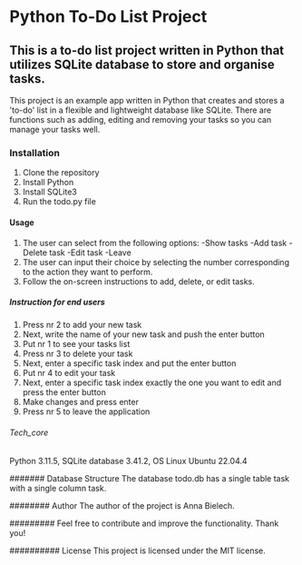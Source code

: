 # Python To-Do List Project

## This is a to-do list project written in Python that utilizes SQLite database to store and organise tasks.

This project is an example app written in Python that creates and stores a 'to-do' list in a flexible and 
lightweight database like SQLite. There are functions such as adding, editing and removing your tasks so 
you can manage your tasks well.

### Installation
1. Clone the repository
2. Install Python
3. Install SQLite3
4. Run the todo.py file

#### Usage
1. The user can select from the following options:
 -Show tasks
 -Add task
 -Delete task
 -Edit task
 -Leave
2. The user can input their choice by selecting the number corresponding to the action they want to perform.
3. Follow the on-screen instructions to add, delete, or edit tasks.

##### Instruction for end users

1. Press nr 2 to add your new task
2. Next, write the name of your new task and push the enter button
3. Put nr 1 to see your tasks list
4. Press nr 3 to delete your task 
5. Next, enter a specific task index and put the enter button
6. Put nr 4 to edit your task 
7. Next, enter a specific task index exactly the one you want to edit and press the enter button
8. Make changes and press enter
9. Press nr 5 to leave the application

###### Tech_core
Python 3.11.5, SQLite database 3.41.2, OS Linux Ubuntu 22.04.4

####### Database Structure
The database todo.db has a single table task with a single column task.

######## Author
The author of the project is Anna Bielech.

######### Feel free to contribute and improve the functionality. Thank you!

########## License
This project is licensed under the MIT license.







